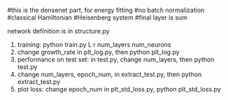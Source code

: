 
#this is the densenet part, for energy fitting
#no batch normalization
#classical Hamiltonian
#Heisenberg system
#final layer is sum

network definition is in structure.py
1. training: 
    python train.py L r num_layers num_neurons
2. change growth_rate in plt_log.py, then
    python plt_log.py
3. performance on test set: 
    in test.py, change num_layers, then
    python test.py
4. change num_layers, epoch_num,  in extract_test.py, then
   python extract_test.py
5. plot loss: change epoch_num in plt_std_loss.py, 
    python plt_std_loss.py
